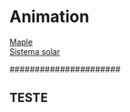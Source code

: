 # Animation
 

<a href="maples/index.htm">Maple</a><br>
<a href="[Solar-System/index.htm](https://jeffersondeab.github.io/Animation/Solar-System/index.htm)">Sistema solar</a>



######################

<h2>TESTE</h2>